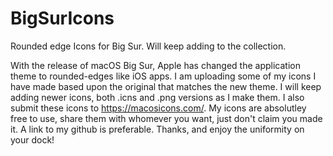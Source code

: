 # BigSurIcons
Rounded edge Icons for Big Sur. Will keep adding to the collection.

With the release of macOS Big Sur, Apple has changed the application theme to rounded-edges like iOS apps. I am uploading some of my icons I have made based upon the original that matches the new theme. I will keep adding newer icons, both .icns and .png versions as I make them. I also submit these icons to https://macosicons.com/. My icons are absolutley free to use, share them with whomever you want, just don't claim you made it. A link to my github is preferable. Thanks, and enjoy the uniformity on your dock!
